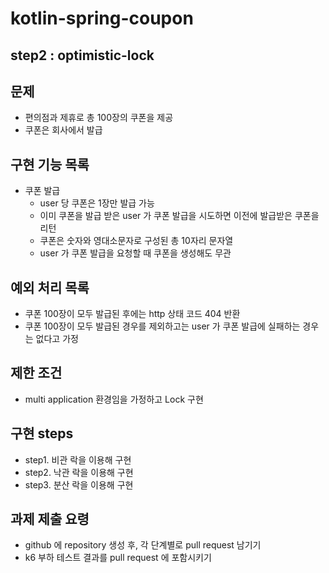 # kotlin-spring-coupon

## step2 : optimistic-lock 

## 문제
- 편의점과 제휴로 총 100장의 쿠폰을 제공
- 쿠폰은 회사에서 발급

## 구현 기능 목록
- 쿠폰 발급
  - user 당 쿠폰은 1장만 발급 가능
  - 이미 쿠폰을 발급 받은 user 가 쿠폰 발급을 시도하면 이전에 발급받은 쿠폰을 리턴
  - 쿠폰은 숫자와 영대소문자로 구성된 총 10자리 문자열
  - user 가 쿠폰 발급을 요청할 때 쿠폰을 생성해도 무관

## 예외 처리 목록
- 쿠폰 100장이 모두 발급된 후에는 http 상태 코드 404 반환
- 쿠폰 100장이 모두 발급된 경우를 제외하고는 user 가 쿠폰 발급에 실패하는 경우는 없다고 가정

## 제한 조건
- multi application 환경임을 가정하고 Lock 구현

## 구현 steps
- step1. 비관 락을 이용해 구현
- step2. 낙관 락을 이용해 구현
- step3. 분산 락을 이용해 구현

## 과제 제출 요령
- github 에 repository 생성 후, 각 단계별로 pull request 남기기
- k6 부하 테스트 결과를 pull request 에 포함시키기
